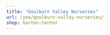 ```yaml
---
title: "Goulburn Valley Nurseries"
url: /yea/goulburn-valley-nurseries/
shop: Garten-Center
---
```

